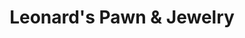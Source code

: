 ---
title: "Leonard's Pawn & Jewelry"
url: /champaign/leonards-pawn-und-jewelry/
shop: Allgemein
---